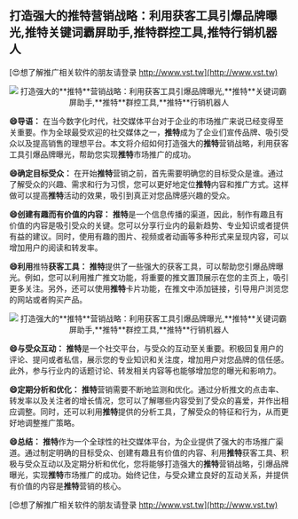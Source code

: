 ## **打造强大的**推特**营销战略：利用获客工具引爆品牌曝光,**推特**关键词霸屏助手,**推特**群控工具,**推特**行销机器人**

[😍想了解推广相关软件的朋友请登录 http://www.vst.tw](http://www.vst.tw)

 <center><img src="https://vst.tw/MP4/tuiguang/png/0.png" alt="打造强大的**推特**营销战略：利用获客工具引爆品牌曝光,**推特**关键词霸屏助手,**推特**群控工具,**推特**行销机器人"></center>

**😄导语：**
在当今数字化时代，社交媒体平台对于企业的市场推广来说已经变得至关重要。作为全球最受欢迎的社交媒体之一，**推特**成为了企业们宣传品牌、吸引受众以及提高销售的理想平台。本文将介绍如何打造强大的**推特**营销战略，利用获客工具引爆品牌曝光，帮助您实现**推特**市场推广的成功。

**😄确定目标受众：**
在开始**推特**营销之前，首先需要明确您的目标受众是谁。通过了解受众的兴趣、需求和行为习惯，您可以更好地定位**推特**内容和推广方式。这样做可以提高**推特**活动的效果，吸引到真正对您品牌感兴趣的受众。

**😄创建有趣而有价值的内容：**
**推特**是一个信息传播的渠道，因此，制作有趣且有价值的内容是吸引受众的关键。您可以分享行业内的最新趋势、专业知识或者提供有益的建议。同时，使用有趣的图片、视频或者动画等多种形式来呈现内容，可以增加用户的阅读和转发率。

**😄利用**推特**获客工具：**
**推特**提供了一些强大的获客工具，可以帮助您引爆品牌曝光。例如，您可以利用推广推文功能，将重要的推文置顶展示在您的主页上，吸引更多关注。另外，还可以使用**推特**卡片功能，在推文中添加链接，引导用户浏览您的网站或者购买产品。

 <center><img src="https://vst.tw/MP4/tuiguang/png/2.png" alt="打造强大的**推特**营销战略：利用获客工具引爆品牌曝光,**推特**关键词霸屏助手,**推特**群控工具,**推特**行销机器人"></center>

**😄与受众互动：**
**推特**是一个社交平台，与受众的互动至关重要。积极回复用户的评论、提问或者私信，展示您的专业知识和关注度，增加用户对您品牌的信任感。此外，参与行业内的话题讨论、转发相关内容等也能够增加您的曝光和影响力。

**😄定期分析和优化：**
**推特**营销需要不断地监测和优化。通过分析推文的点击率、转发率以及关注者的增长情况，您可以了解哪些内容受到了受众的喜爱，并作出相应调整。同时，还可以利用**推特**提供的分析工具，了解受众的特征和行为，从而更好地调整推广策略。

**😄总结：**
**推特**作为一个全球性的社交媒体平台，为企业提供了强大的市场推广渠道。通过制定明确的目标受众、创建有趣且有价值的内容、利用**推特**获客工具、积极与受众互动以及定期分析和优化，您将能够打造强大的**推特**营销战略，引爆品牌曝光，实现**推特**市场推广的成功。始终记住，与受众建立良好的互动关系，并提供有价值的内容是**推特**营销的核心。

[😍想了解推广相关软件的朋友请登录 http://www.vst.tw](http://www.vst.tw)




